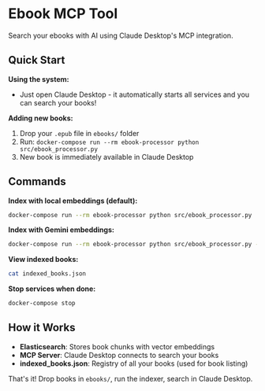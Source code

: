 # Ebook MCP Tool

Search your ebooks with AI using Claude Desktop's MCP integration.

## Quick Start

**Using the system:**
- Just open Claude Desktop - it automatically starts all services and you can search your books!

**Adding new books:**
1. Drop your `.epub` file in `ebooks/` folder
2. Run: `docker-compose run --rm ebook-processor python src/ebook_processor.py`
3. New book is immediately available in Claude Desktop

## Commands

**Index with local embeddings (default):**
```bash
docker-compose run --rm ebook-processor python src/ebook_processor.py
```

**Index with Gemini embeddings:**
```bash
docker-compose run --rm ebook-processor python src/ebook_processor.py --model gemini
```

**View indexed books:**
```bash
cat indexed_books.json
```

**Stop services when done:**
```bash
docker-compose stop
```

## How it Works

- **Elasticsearch**: Stores book chunks with vector embeddings
- **MCP Server**: Claude Desktop connects to search your books
- **indexed_books.json**: Registry of all your books (used for book listing)

That's it! Drop books in `ebooks/`, run the indexer, search in Claude Desktop.